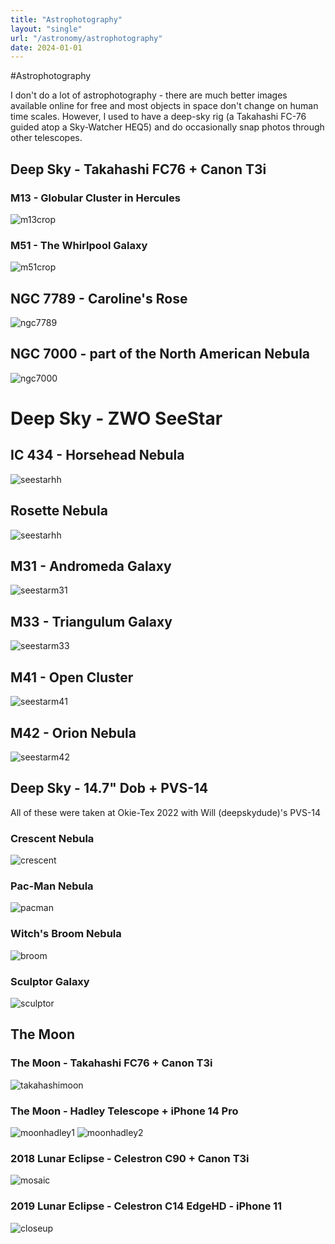 ```yaml
---
title: "Astrophotography"
layout: "single"
url: "/astronomy/astrophotography"
date: 2024-01-01
---
```


#Astrophotography

I don't do a lot of astrophotography - there are much better images available online for free and most objects in space don't change on human time scales. However, I used to have a deep-sky rig (a Takahashi FC-76 guided atop a Sky-Watcher HEQ5) and do occasionally snap photos through other telescopes.

## Deep Sky - Takahashi FC76 + Canon T3i
### M13 - Globular Cluster in Hercules
![m13crop](images/m13crop.jpg)

### M51 - The Whirlpool Galaxy
![m51crop](images/m51crop.jpg)

## NGC 7789 - Caroline's Rose
![ngc7789](images/ngc7789.jpg)

## NGC 7000 - part of the North American Nebula
![ngc7000](images/NaNebulaDarked_ABE.jpg)

# Deep Sky - ZWO SeeStar
## IC 434 - Horsehead Nebula
![seestarhh](images/seestarhh.JPG)
## Rosette Nebula
![seestarhh](images/seestarrosette.JPG)
## M31 - Andromeda Galaxy
![seestarm31](images/seestarm31.JPG)
## M33 - Triangulum Galaxy
![seestarm33](images/seestarm33.JPG)
## M41 - Open Cluster
![seestarm41](images/seestarm41.JPG)
## M42 - Orion Nebula
![seestarm42](images/seestarm42.JPG)

## Deep Sky - 14.7" Dob + PVS-14

All of these were taken at Okie-Tex 2022 with Will (deepskydude)'s PVS-14

### Crescent Nebula
![crescent](images/crescent.jpeg)
### Pac-Man Nebula
![pacman](images/pacman.jpeg)
### Witch's Broom Nebula
![broom](images/broom.jpeg)
### Sculptor Galaxy
![sculptor](images/sculptor.jpeg)

## The Moon
### The Moon - Takahashi FC76 + Canon T3i
![takahashimoon](images/takahashimoon.jpg)
### The Moon - Hadley Telescope + iPhone 14 Pro
![moonhadley1](images/moonhadley1.jpg)
![moonhadley2](images/moonhadley2.jpg)

### 2018 Lunar Eclipse - Celestron C90 + Canon T3i
![mosaic](images/c90mosaic.jpg)

### 2019 Lunar Eclipse - Celestron C14 EdgeHD - iPhone 11
![closeup](images/eclipsec14editer.jpg)
